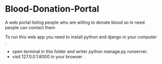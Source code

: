 # Blood-Donation-Portal
A web portal listing people who are willing to donate blood so in need people can contact them

To run this web app you need to install python and django in your computer . 
 - open terminal in this folder and writer python manage.py runserver.
 - visit 127.0.0.1:8000 in your browser .
